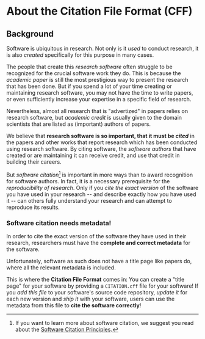 # About the Citation File Format (CFF)

<!-- !!! question
    Should there be something else here than history?

## (Background?)

## A brief history -->

## Background

Software is ubiquitous in research.
Not only is it *used* to conduct research,
it is also *created* specifically for this purpose in many cases.

The people that create this *research software* often struggle to be recognized for the crucial software work they do.
This is because the *academic paper* is still the most prestigious way to present the research that has been done.
But if you spend a lot of your time creating or maintaining research software, you may not have the time
to write papers, or even sufficiently increase your expertise in a specific field of research.

Nevertheless, almost all research that is "advertized" in papers relies on research software,
but *academic credit* is usually given to the domain scientists that are listed as (important) authors of papers.

We believe that **research software is so important, that it must be *cited*** in the papers and other works that report research
which has been conducted using research software.
By citing software, the *software authors* that have created or are maintaining it can receive credit,
and use that credit in building their careers.

But *software citation*[^1] is important in more ways than to award recognition for software authors.
In fact, it is a necessary prerequisite for the *reproducibility of research*.
Only if you *cite the exact version* of the software you have used in your research -- and describe exactly how you have used it -- 
can others fully understand your research and can attempt to reproduce its results.

[^1]: If you want to learn more about software citation, we suggest you read about the [Software Citation Principles](https://doi.org/10.7717/peerj-cs.86).

### Software citation needs metadata!

In order to cite the exact version of the software they have used in their research,
researchers must have the **complete and correct metadata** for the software.

Unfortunately, software as such does not have a title page like papers do, 
where all the relevant metadata is included.

This is where the **Citation File Format** comes in:
You can create a "title page" for your software by providing a `CITATION.cff` file for your software!
If you *add this file* to your software's source code repository, *update it* for each new version and *ship it* with your software,
users can use the metadata from this file to **cite the software correctly**!
